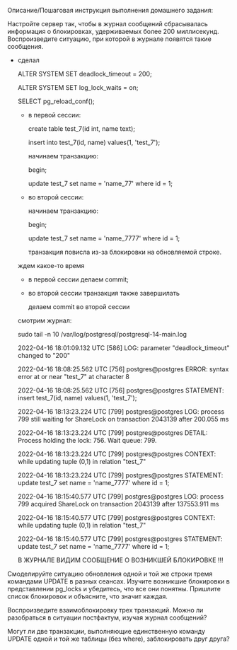 Описание/Пошаговая инструкция выполнения домашнего задания:

Настройте сервер так, чтобы в журнал сообщений сбрасывалась информация о блокировках, удерживаемых более 200 миллисекунд.
Воспроизведите ситуацию, при которой в журнале появятся такие сообщения.
 + сделал

   ALTER SYSTEM SET deadlock_timeout = 200;

   ALTER SYSTEM SET log_lock_waits = on;

   SELECT pg_reload_conf();

   - в первой сессии:

     create table test_7(id int, name text);

     insert into test_7(id, name) values(1, 'test_7');

     начинаем транзакцию:

     begin;

     update test_7 set name = 'name_77' where id = 1;

   - во второй сессии:

      начинаем транзакцию:

      begin;

      update test_7 set name = 'name_7777' where id = 1;

      транзакция повисла из-за блокировки на обновляемой строке.

   ждем какое-то время

   - в первой сессии делаем commit;

   - во второй сессии транзакция также завершилать

      делаем commit во второй сессии

   смотрим журнал:

   sudo tail -n 10 /var/log/postgresql/postgresql-14-main.log

   2022-04-16 18:01:09.132 UTC [586] LOG:  parameter "deadlock_timeout" changed to "200"

   2022-04-16 18:08:25.562 UTC [756] postgres@postgres ERROR:  syntax error at or near "test_7" at character 8

   2022-04-16 18:08:25.562 UTC [756] postgres@postgres STATEMENT:  insert test_7(id, name) values(1, 'test_7');

   2022-04-16 18:13:23.224 UTC [799] postgres@postgres LOG:  process 799 still waiting for ShareLock on transaction 2043139 after 200.055 ms

   2022-04-16 18:13:23.224 UTC [799] postgres@postgres DETAIL:  Process holding the lock: 756. Wait queue: 799.

   2022-04-16 18:13:23.224 UTC [799] postgres@postgres CONTEXT:  while updating tuple (0,1) in relation "test_7"

   2022-04-16 18:13:23.224 UTC [799] postgres@postgres STATEMENT:  update test_7 set name = 'name_7777' where id = 1;

   2022-04-16 18:15:40.577 UTC [799] postgres@postgres LOG:  process 799 acquired ShareLock on transaction 2043139 after 137553.911 ms

   2022-04-16 18:15:40.577 UTC [799] postgres@postgres CONTEXT:  while updating tuple (0,1) in relation "test_7"

   2022-04-16 18:15:40.577 UTC [799] postgres@postgres STATEMENT:  update test_7 set name = 'name_7777' where id = 1;

   В ЖУРНАЛЕ ВИДИМ СООБЩЕНИЕ О ВОЗНИКШЕЙ БЛОКИРОВКЕ !!!



Смоделируйте ситуацию обновления одной и той же строки тремя командами UPDATE в разных сеансах.
Изучите возникшие блокировки в представлении pg_locks и убедитесь, что все они понятны.
Пришлите список блокировок и объясните, что значит каждая.

Воспроизведите взаимоблокировку трех транзакций. Можно ли разобраться в ситуации постфактум, изучая журнал сообщений?

Могут ли две транзакции, выполняющие единственную команду UPDATE одной и той же таблицы (без where), заблокировать друг друга?